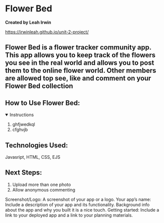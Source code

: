 
# Flower Bed
**Created by Leah Irwin**

https://irwinleah.github.io/unit-2-project/

## Flower Bed is a flower tracker community app. This app allows you to keep track of the flowers you see in the real world and allows you to post them to the online flower world. Other members are allowed top see, like and comment on your Flower Bed collection 

<div id="header" align="center">


</div>

## How to Use Flower Bed:

<details open>
<summary> Instructions </summary>

1. ghfjwedkql
2. cfghvjb

## Technologies Used:

Javasript, HTML, CSS, EJS

## Next Steps:

1. Upload more than one photo
2. Allow anonymous commenting

Screenshot/Logo: A screenshot of your app or a logo.
Your app’s name: Include a description of your app and its functionality. Background info about the app and why you built it is a nice touch.
Getting started: Include a link to your deployed app and a link to your planning materials.
